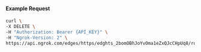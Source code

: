 <!-- Code generated for API Clients. DO NOT EDIT. -->

#### Example Request

```bash
curl \
-X DELETE \
-H "Authorization: Bearer {API_KEY}" \
-H "Ngrok-Version: 2" \
https://api.ngrok.com/edges/https/edghts_2bomOBhJoYvOma1eZxQJcCHpUq8/routes/edghtsrt_2bomO9jyWehOiSO27HfKswfoXen/jwt_validation
```
